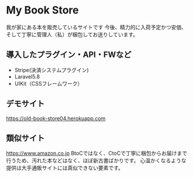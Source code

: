 My Book Store
====
我が家にある本を販売しているサイトです
今後、精力的に入荷予定かつ安価、そして丁寧に管理人（私）が梱包してお送りしています。

## 導入したプラグイン・API・FWなど
- Stripe(決済システムプラグイン)
- Laravel5.8
- UIKit（CSSフレームワーク）
## デモサイト
https://old-book-store04.herokuapp.com
## 類似サイト
https://www.amazon.co.jp
BtoCではなく、CtoCで丁寧に梱包からお届けまで行うため、汚れた本などはなく、ほぼ新古書ばかりです。
心温かくなるような提供は大手通販サイトには真似できない要素です。
